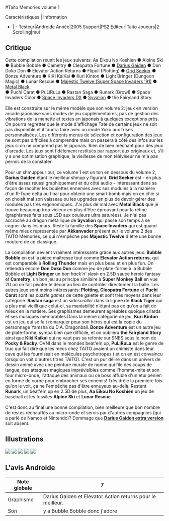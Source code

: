 #Taito Memories volume 1

Caractéristiques | Information
- | -
Testeur|Androide
Année|2005
Support|PS2
Editeur|Taito
Joueurs|2
Scrolling|mul

## Critique
Cette compilation réunit les jeux suivants: Aa Eikou No Koshien &#9679; Alpine Ski &#9679; Bubble Bobble &#9679; Cameltry &#9679; Cleopatra Fortune &#9679; <a href="http://www.shmup.com/index.php?page=fiche&amp;id=154">Darius Gaiden</a> &#9679; Don Doko Don &#9679; Elevator Action Returns &#9679; Flipull (Plotting) &#9679; <a href="http://www.shmup.com/index.php?page=fiche&amp;id=80">Grid Seeker</a> &#9679; Bonze Adventure &#9679; KiKi KaiKai &#9679; Kuri Kinton &#9679; Light Bringer (Dungeon Magic) &#9679; Lunar Rescue &#9679; <a href="http://www.shmup.com/index.php?page=fiche&amp;id=123">Majestic Twelve (Super Space Invaders '91)</a> &#9679; <a href="http://www.shmup.com/index.php?page=fiche&amp;id=140">Metal Black</a><br/>&#9679; Puchi Carat &#9679; PuLiRuLa &#9679; Rastan Saga &#9679; Runark (Growl) &#9679; Space Invaders Color &#9679; <a href="http://www.shmup.com/index.php?page=fiche&amp;id=409">Space Invaders DX</a> &#9679; <a href="http://www.shmup.com/index.php?page=fiche&amp;id=125">Syvalion</a> &#9679; the Fairyland Story.<br/><br/>Elle est construite sur le même modèle que son volume 2: jeux en version arcade japonaise sans modes de jeu supplémentaires, pas de gestion des vibrations de la manette et textes en japonais à quelques exceptions près. On pourra regretter que le mode d'affichage Tate de certains jeux ne soit pas disponible et il faudra faire avec un mode Yoko aux frises personnalisées. Les différents menus de sélection et configuration des jeux ne sont pas difficiles à comprendre mais on passera à côté des infos sur les jeux si on ne comprend pas le japonais. Rien de bien méchant pour des jeux d'arcade. Les jeux sont fidèlement restitués par rapport aux originaux et, s'il y a une optimisation graphique, la vieillesse de mon téléviseur ne m'a pas permis de la constater.<br/><br/>Pour un shmuppeur pur, ce volume 1 est un ton en dessous du volume 2, <b>Darius Gaiden</b> étant le meilleur shmup y figurant. <b>Grid Seeker</b> est - en plus d'être assez réussi graphiquement et du côté audio - intéressant dans sa façon de récolter les boulettes ennemies avec ses modules à la manière d'un R-Type delta ou final pour obtenir une smart bomb mais on en chie si on choisit mal son vaisseau ou les upgrades en plus de devoir gérer des modules pas très ergonomiques. J'ai plus de mal avec <b>Metal Black</b> que je trouve beaucoup trop vicieux en plus d'être éprouvant pour la rétine (graphismes faits sous LSD aux couleurs ultra saturées). Je n'ai pas accroché au dragon métallique de <b>Syvalion</b> qui passe son temps à se cogner dans les murs. Reste la famille des <b>Space Invaders</b> qui est quand même mieux représentée par <b>Akkanvader</b> présent sur le volume 2 des TAITO Memories, ce qui n'empêche pas <b>Majestic Twelve</b> d'être une bonne mouture de ce classique.<br/><br/>La compilation devient vraiment intéressante grâce aux autres jeux. <b>Bubble Bobble</b> en est la pièce maîtresse tout comme <b>Elevator Action returns</b>, qui est comparable à <b>Rolling Thunder</b> mais en plus beau et en plus fun. On retiendra encore <b>Don Doko Don</b> comme jeu de plate-forme à la Bubble Bobble et <b>Light Bringer</b> un bon <i>hack'n' slash</i> en 2.5D sauce heroic fantasy et <b>Cameltry</b>, un bon jeu au principe similaire à <b>Super Monkey Ball</b> en vue 2D où on fait pivoter le décor au lieu de contrôler directement la balle. Les autres jeux sont moins intéressants: <b>Plotting</b>, <b>Cleopatra Fortune</b> et  <b>Puchi Carat</b> sont les <i>puzzle games</i> de cette galette et sont très moyens dans leur catégorie. <b>Rastan saga</b> est un <i>sidescroller</i> dans la lignée de <b>Black Tiger</b> qui a plus mal vieilli que celui-ci, sa maniabilité n'étant pas ce qu'on a fait de mieux en la matière. Ses graphismes demeurent agréables quoique criards et ses musiques mémorables.Dans la même catégorie de jeu, <b>Kuri Kinton</b> est un jeu qui se fait remarquer pour son héros qui est la copie du personnage Yamsha du D.A. Dragonball.<b> Bonze Adventure</b> est un autre jeu de plate-forme, sympa bien que difficile, et on oubliera <b>the Fairyland Story</b> ainsi que <b>Kiki Kaikai</b> qui ne vaut pas sa refonte sur SNES sous le nom de <b>Pocky & Rocky</b>.<b> </b> OVNI dans le mondes beat'em up, <b>PuLiRuLa</b> est le genre de truc qui fait dire que les mecs chez TAITO avaient un chimiste dans leur cave qui les fournissait en molécules psychotropes ( et on en est convaincu lorsqu'on voit d'autres titres TAITO). C'est un pur délire dans un univers de dessin animé avec une peinture murale de nonne qui file des coups de langue, des attaques magiques imprévisibles comme l'homme-mite et son four micro-onde, l'attaque des animaux ou ce boss affublé d'un étui pénien en forme de corne pour embrocher ses ennemis! Très drôle la première fois qu'on le voit, ça ne l'empêche pas d'être ennuyeux au-delà. Restent <b>Runark</b>, un beat'em up en 2.5D de plus, <b>Aa Eikou No Koshien</b> un jeu de baseball et les fossiles <b>Alpine Ski</b> et <b>Lunar Rescue</b>.<br/><br/>C'est donc au final une bonne compilation, bien meilleure que bon nombre de restes réchauffés au micro-onde et servis par d'autres compagnies (qui a parlé de Namco et Nintendo)? Dommage que <a href="http://www.shmup.com/index.php?page=fiche&amp;id=245"><b>Darius Gaiden extra version</b></a> soit absent.

## Illustrations
![](http://www.shmup.com/images/thumbs/img_fiche_1_800.jpg)
![](http://www.shmup.com/images/thumbs/img_fiche_2_800.png)
![](http://www.shmup.com/images/thumbs/img_fiche_3_800.jpg)
![](http://www.shmup.com/images/thumbs/img_fiche_4_800.jpg)
![](http://www.shmup.com/images/thumbs/img_fiche_5_800.jpg)

## L'avis Androide
Note globale|7
-|-
Graphisme|Darius Gaiden et Elevator Action returns pour le meilleur.
Son|y a Bubble Bobble donc j'adore

